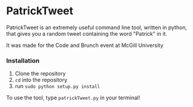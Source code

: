 # PatrickTweet

PatrickTweet is an extremely useful command line tool, written in python, that gives you a random tweet containing the word "Patrick" in it.

It was made for the Code and Brunch event at McGill University

### Installation

1. Clone the repository
2. `cd` into the repository
3. run `sudo python setup.py install`

To use the tool, type `patrickTweet.py` in your terminal!
